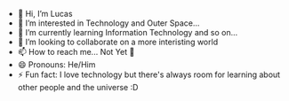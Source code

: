 - 👋 Hi, I’m Lucas
- 👀 I’m interested in Technology and Outer Space...
- 🌱 I’m currently learning Information Technology and so on...
- 💞️ I’m looking to collaborate on a more interisting world
- 📫 How to reach me... Not Yet 🥸
- 😄 Pronouns: He/Him
- ⚡ Fun fact: I love technology but there's always room for learning about other people and the universe :D 

<!---
NotLukas27/NotLukas27 is a ✨ special ✨ repository because its `README.md` (this file) appears on your GitHub profile.
You can click the Preview link to take a look at your changes.
--->
